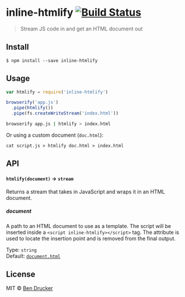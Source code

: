 # inline-htmlify [![Build Status](https://travis-ci.org/bendrucker/inline-htmlify.svg?branch=master)](https://travis-ci.org/bendrucker/inline-htmlify)

> Stream JS code in and get an HTML document out


## Install

```
$ npm install --save inline-htmlify
```


## Usage

```js
var htmlify = require('inline-htmlify')

browserify('app.js')
  .pipe(htmlify())
  .pipe(fs.createWriteStream('index.html'))
```

```sh
browserify app.js | htmlify > index.html
```

Or using a custom document (`doc.html`):

```
cat script.js > htmlify doc.html > index.html
```

## API

#### `htmlify(document)` -> `stream`

Returns a stream that takes in JavaScript and wraps it in an HTML document.

##### document

A path to an HTML document to use as a template. The script will be inserted inside a `<script inline-htmlify></script>` tag. The attribute is used to locate the insertion point and is removed from the final output.

Type: `string`  
Default: [`document.html`](document.html)


## License

MIT © [Ben Drucker](http://bendrucker.me)
